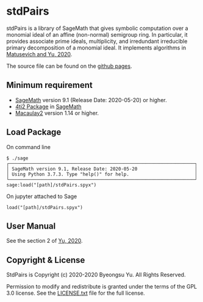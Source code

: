stdPairs
================

stdPairs is a library of SageMath that gives symbolic computation over a monomial ideal of an affine (non-normal) semigroup ring. In particular, it provides associate prime ideals, multiplicity, and irredundant irreducible primary decomposition of a monomial ideal. It implements algorithms in [Matusevich and Yu, 2020](https://arxiv.org/abs/2005.10968). 

The source file can be found on the [github pages](https://github.com/byeongsuyu/StdPairs/). 

Minimum requirement
--------------
- [SageMath](https://www.sagemath.org) version 9.1 (Release Date: 2020-05-20) or higher.
- [4ti2 Package](https://doc.sagemath.org/html/en/reference/interfaces/sage/interfaces/four_ti_2.html) in [SageMath](https://www.sagemath.org)
- [Macaulay2](http://www2.macaulay2.com/Macaulay2/) version 1.14 or higher.

Load Package
-------------
On command line
```
$ ./sage
┌────────────────────────────────────────────────────────────────────┐
│ SageMath version 9.1, Release Date: 2020-05-20                     │
│ Using Python 3.7.3. Type "help()" for help.                        │
└────────────────────────────────────────────────────────────────────┘
sage:load("[path]/stdPairs.spyx")
```
On jupyter attached to Sage
```
load("[path]/stdPairs.spyx")
```

User Manual
-------------
See the section 2 of [Yu, 2020](https://arxiv.org/abs/2010.08903). 


Copyright & License
-

StdPairs is Copyright (c) 2020-2020 Byeongsu Yu. All Rights Reserved.

Permission to modify and redistribute is granted under the terms of the GPL 3.0 license. See the [LICENSE.txt](https://github.com/byeongsuyu/StdPairs/blob/main/LICENSE) file for the full license.

